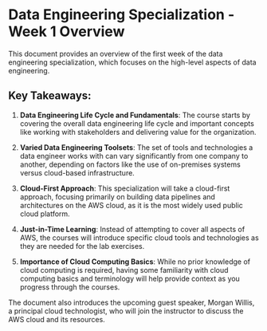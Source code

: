# Data Engineering Specialization - Week 1 Overview

This document provides an overview of the first week of the data engineering specialization, which focuses on the high-level aspects of data engineering.

## Key Takeaways:

1. **Data Engineering Life Cycle and Fundamentals**: The course starts by covering the overall data engineering life cycle and important concepts like working with stakeholders and delivering value for the organization.

2. **Varied Data Engineering Toolsets**: The set of tools and technologies a data engineer works with can vary significantly from one company to another, depending on factors like the use of on-premises systems versus cloud-based infrastructure.

3. **Cloud-First Approach**: This specialization will take a cloud-first approach, focusing primarily on building data pipelines and architectures on the AWS cloud, as it is the most widely used public cloud platform.

4. **Just-in-Time Learning**: Instead of attempting to cover all aspects of AWS, the courses will introduce specific cloud tools and technologies as they are needed for the lab exercises.

5. **Importance of Cloud Computing Basics**: While no prior knowledge of cloud computing is required, having some familiarity with cloud computing basics and terminology will help provide context as you progress through the courses.

The document also introduces the upcoming guest speaker, Morgan Willis, a principal cloud technologist, who will join the instructor to discuss the AWS cloud and its resources.
